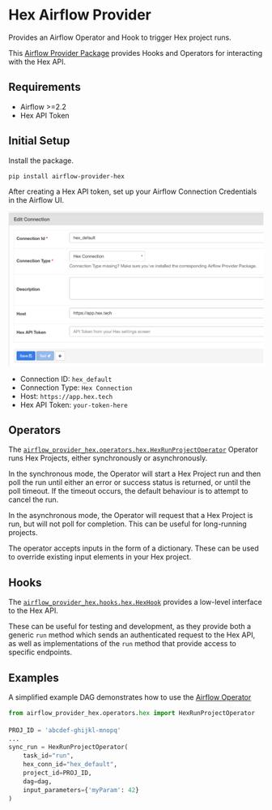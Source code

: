 # Hex Airflow Provider

Provides an Airflow Operator and Hook to trigger Hex project runs.

This [Airflow Provider Package](https://airflow.apache.org/docs/apache-airflow-providers/)
provides Hooks and Operators for interacting with the Hex API.

## Requirements

* Airflow >=2.2
* Hex API Token

## Initial Setup

Install the package.

```
pip install airflow-provider-hex
```

After creating a Hex API token, set up your Airflow Connection Credentials in the Airflow
UI.

![Connection Setup](https://raw.githubusercontent.com/hex-inc/airflow-provider-hex/main/docs/hex-connection-setup.png)

* Connection ID: `hex_default`
* Connection Type: `Hex Connection`
* Host: `https://app.hex.tech`
* Hex API Token: `your-token-here`

## Operators

The [`airflow_provider_hex.operators.hex.HexRunProjectOperator`](/airflow_provider_hex/operators/hex.py)
Operator runs Hex Projects, either synchronously or asynchronously.

In the synchronous mode, the Operator will start a Hex Project run and then
poll the run until either an error or success status is returned, or until
the poll timeout. If the timeout occurs, the default behaviour is to attempt to
cancel the run.

In the asynchronous mode, the Operator will request that a Hex Project is run,
but will not poll for completion. This can be useful for long-running projects.

The operator accepts inputs in the form of a dictionary. These can be used to
override existing input elements in your Hex project.

## Hooks

The [`airflow_provider_hex.hooks.hex.HexHook`](/airflow_provider_hex/hooks/hex.py)
provides a low-level interface to the Hex API.

These can be useful for testing and development, as they provide both a generic
`run` method which sends an authenticated request to the Hex API, as well as
implementations of the `run` method that provide access to specific endpoints.


## Examples

A simplified example DAG demonstrates how to use the [Airflow Operator](/example_dags/example_hex.py)

```python
from airflow_provider_hex.operators.hex import HexRunProjectOperator

PROJ_ID = 'abcdef-ghijkl-mnopq'
...
sync_run = HexRunProjectOperator(
    task_id="run",
    hex_conn_id="hex_default",
    project_id=PROJ_ID,
    dag=dag,
    input_parameters={'myParam': 42}
)
```

